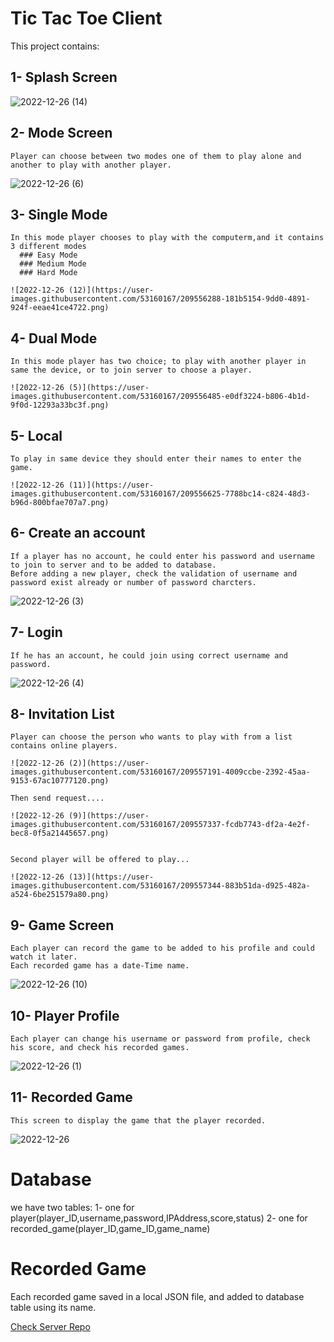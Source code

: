 # Tic Tac Toe Client

This project contains:
  ## 1- Splash Screen
  ![2022-12-26 (14)](https://user-images.githubusercontent.com/53160167/209555972-8cadb51e-6972-4243-a2b0-2eaed5b72444.png)
  
  ## 2- Mode Screen 
    Player can choose between two modes one of them to play alone and another to play with another player.
![2022-12-26 (6)](https://user-images.githubusercontent.com/53160167/209556078-eeb88971-5782-496e-ab88-4e65176fb169.png)

  ## 3- Single Mode
    In this mode player chooses to play with the computerm,and it contains 3 different modes 
      ### Easy Mode
      ### Medium Mode
      ### Hard Mode
     
    ![2022-12-26 (12)](https://user-images.githubusercontent.com/53160167/209556288-181b5154-9dd0-4891-924f-eeae41ce4722.png)

  ## 4- Dual Mode
    In this mode player has two choice; to play with another player in same the device, or to join server to choose a player.
    
    ![2022-12-26 (5)](https://user-images.githubusercontent.com/53160167/209556485-e0df3224-b806-4b1d-9f0d-12293a33bc3f.png)

  ## 5- Local 
    To play in same device they should enter their names to enter the game.
    
    ![2022-12-26 (11)](https://user-images.githubusercontent.com/53160167/209556625-7788bc14-c824-48d3-b96d-800bfae707a7.png)

  ## 6- Create an account 
    If a player has no account, he could enter his password and username to join to server and to be added to database.
    Before adding a new player, check the validation of username and password exist already or number of password charcters.
  
![2022-12-26 (3)](https://user-images.githubusercontent.com/53160167/209556735-e73e5243-bb66-4792-968e-d95a4d811e4d.png)

  ## 7- Login
    If he has an account, he could join using correct username and password.
  
![2022-12-26 (4)](https://user-images.githubusercontent.com/53160167/209556731-63a50d18-3bf5-40ed-bc8c-66e3cd0bea22.png)


  ## 8- Invitation List 
    Player can choose the person who wants to play with from a list contains online players.
    
    ![2022-12-26 (2)](https://user-images.githubusercontent.com/53160167/209557191-4009ccbe-2392-45aa-9153-67ac10777120.png)
    
    Then send request....
    
    ![2022-12-26 (9)](https://user-images.githubusercontent.com/53160167/209557337-fcdb7743-df2a-4e2f-bec8-0f5a21445657.png)


    Second player will be offered to play...
    
    ![2022-12-26 (13)](https://user-images.githubusercontent.com/53160167/209557344-883b51da-d925-482a-a524-6be251579a80.png)


  ## 9- Game Screen
    Each player can record the game to be added to his profile and could watch it later.
    Each recorded game has a date-Time name.
    
  ![2022-12-26 (10)](https://user-images.githubusercontent.com/53160167/209557341-8da6dd47-c99c-45fe-b40f-5ef326991f4d.png)


  ## 10- Player Profile 
    Each player can change his username or password from profile, check his score, and check his recorded games.

![2022-12-26 (1)](https://user-images.githubusercontent.com/53160167/209557331-bdbbe0cc-94e3-4e66-b8c9-89d24c29f5a6.png)

  ## 11- Recorded Game
    This screen to display the game that the player recorded.
  
![2022-12-26](https://user-images.githubusercontent.com/53160167/209557356-89469705-9fb5-4352-9faa-32d13337537c.png)


# Database
we have two tables:
  1- one for player(player_ID,username,password,IPAddress,score,status)
  2- one for recorded_game(player_ID,game_ID,game_name)
  
# Recorded Game
Each recorded game saved in a local JSON file, and added to database table using its name. 


[Check Server Repo](https://github.com/alaagawish/TicTacToe-Server)
